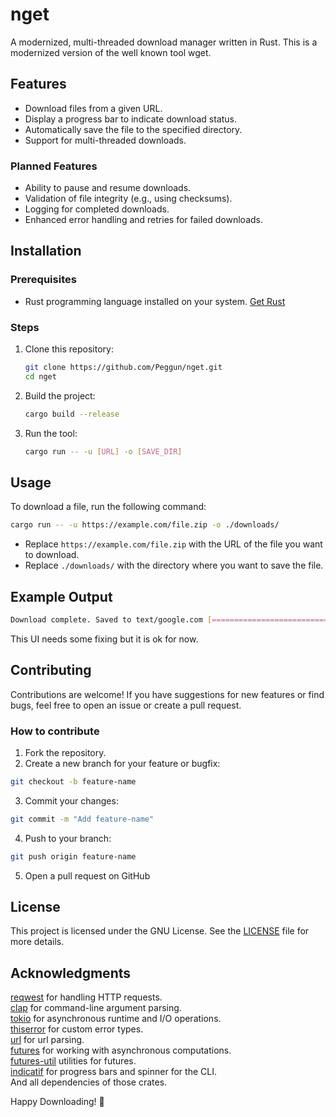 # nget

A modernized, multi-threaded download manager written in Rust. This is a modernized version of the well known tool wget. 

## Features
- Download files from a given URL.
- Display a progress bar to indicate download status.
- Automatically save the file to the specified directory.
- Support for multi-threaded downloads.

### Planned Features
- Ability to pause and resume downloads.
- Validation of file integrity (e.g., using checksums).
- Logging for completed downloads.
- Enhanced error handling and retries for failed downloads.

## Installation
### Prerequisites
- Rust programming language installed on your system. [Get Rust](https://www.rust-lang.org/tools/install)

### Steps
1. Clone this repository:
   ```bash
   git clone https://github.com/Peggun/nget.git
   cd nget
   ```
2. Build the project:
   ```bash
   cargo build --release
   ```
3. Run the tool:
   ```bash
   cargo run -- -u [URL] -o [SAVE_DIR]
   ```

## Usage
To download a file, run the following command:
```bash
cargo run -- -u https://example.com/file.zip -o ./downloads/
```
- Replace `https://example.com/file.zip` with the URL of the file you want to download.
- Replace `./downloads/` with the directory where you want to save the file.

## Example Output
```bash
Download complete. Saved to text/google.com [========================================] 0 B/0 B (0s)
```
This UI needs some fixing but it is ok for now.

## Contributing
Contributions are welcome! If you have suggestions for new features or find bugs, feel free to open an issue or create a pull request.

### How to contribute
1. Fork the repository.
2. Create a new branch for your feature or bugfix:
```bash
git checkout -b feature-name
```
3. Commit your changes:
```bash
git commit -m "Add feature-name"
```
4. Push to your branch:
```bash
git push origin feature-name
```
5. Open a pull request on GitHub

## License
This project is licensed under the GNU License. See the [LICENSE](https://github.com/Peggun/nget/blob/main/LICENSE) file for more details.

## Acknowledgments
[reqwest](https://docs.rs/reqwest/latest/reqwest/) for handling HTTP requests.<br>
[clap](https://docs.rs/clap/latest/clap/) for command-line argument parsing.<br>
[tokio](https://docs.rs/tokio/latest/tokio/) for asynchronous runtime and I/O operations.<br>
[thiserror](https://docs.rs/thiserror/latest/thiserror/) for custom error types.<br>
[url](https://docs.rs/url/latest/url/) for url parsing.<br>
[futures](https://docs.rs/futures/latest/futures/) for working with asynchronous computations.<br>
[futures-util](https://docs.rs/futures-util/latest/futures_util/) utilities for futures.<br>
[indicatif](https://docs.rs/indicatif/latest/indicatif/) for progress bars and spinner for the CLI.<br>
And all dependencies of those crates.

Happy Downloading! 🚀
